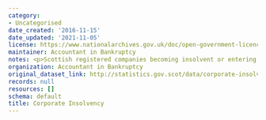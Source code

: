 ```yaml
---
category:
- Uncategorised
date_created: '2016-11-15'
date_updated: '2021-11-05'
license: https://www.nationalarchives.gov.uk/doc/open-government-licence/version/3/
maintainer: Accountant in Bankruptcy
notes: <p>Scottish registered companies becoming insolvent or entering receivership.</p>
organization: Accountant in Bankruptcy
original_dataset_link: http://statistics.gov.scot/data/corporate-insolvency
records: null
resources: []
schema: default
title: Corporate Insolvency
---
```

